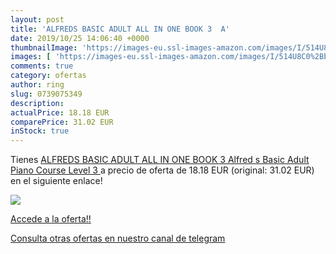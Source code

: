 ```yaml
---
layout: post
title: 'ALFREDS BASIC ADULT ALL IN ONE BOOK 3  A'
date: 2019/10/25 14:06:40 +0000
thumbnailImage: 'https://images-eu.ssl-images-amazon.com/images/I/514U8C0%2BbJL._SL200_.jpg'
images: [ 'https://images-eu.ssl-images-amazon.com/images/I/514U8C0%2BbJL._SL200_.jpg' ]
comments: true
category: ofertas
author: ring
slug: 0739075349
description:
actualPrice: 18.18 EUR
comparePrice: 31.02 EUR
inStock: true
---
```


Tienes [ALFREDS BASIC ADULT ALL IN ONE BOOK 3  Alfred s Basic Adult Piano Course  Level 3 ](https://www.amazon.com/dp/0739075349/?tag=redken08-20) a precio de oferta de 18.18 EUR (original: 31.02 EUR) en el siguiente enlace!

[![](https://images-eu.ssl-images-amazon.com/images/I/514U8C0%2BbJL._SL200_.jpg)](https://www.amazon.com/dp/0739075349/?tag=redken08-20)

[Accede a la oferta!!](https://www.amazon.com/dp/0739075349/?tag=redken08-20)

[Consulta otras ofertas en nuestro canal de telegram](https://t.me/s/ofertas25)
